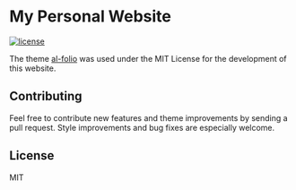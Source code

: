 # My Personal Website

[![license](https://img.shields.io/github/license/mashape/apistatus.svg?maxAge=2592000)](https://github.com/alshedivat/al-folio/blob/master/LICENSE)

The theme [al-folio](https://github.com/alshedivat/al-folio) was used under the MIT License for the development of this website. 


## Contributing

Feel free to contribute new features and theme improvements by sending a pull request.
Style improvements and bug fixes are especially welcome.

## License

MIT
